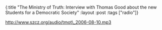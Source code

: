 {:title "The Ministry of Truth: Interview with Thomas Good about the new Students for a Democratic Society"
:layout :post
:tags  ["radio"]}

<http://www.szcz.org/audio/tmot\_2006-08-10.mp3>

